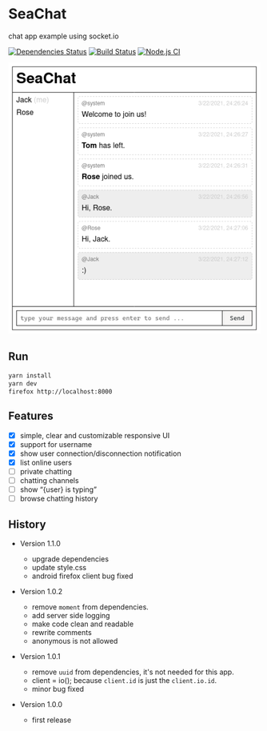 # SeaChat

chat app example using socket.io

[![Dependencies Status](https://status.david-dm.org/gh/archtaurus/seachat.svg)](https://david-dm.org/archtaurus/seachat)
[![Build Status](https://travis-ci.com/archtaurus/seachat.svg?branch=master)](https://travis-ci.com/archtaurus/seachat)
[![Node.js CI](https://github.com/archtaurus/seachat/actions/workflows/node.js.yml/badge.svg?branch=master)](https://github.com/archtaurus/seachat/actions/workflows/node.js.yml)

![screenshot](seachat.png)

## Run

``` shell
yarn install
yarn dev
firefox http://localhost:8000
```

## Features

- [X] simple, clear and customizable responsive UI
- [X] support for username
- [X] show user connection/disconnection notification
- [X] list online users
- [ ] private chatting
- [ ] chatting channels
- [ ] show “{user} is typing”
- [ ] browse chatting history

## History

- Version 1.1.0
  - upgrade dependencies
  - update style.css
  - android firefox client bug fixed

- Version 1.0.2
  - remove `moment` from dependencies.
  - add server side logging
  - make code clean and readable
  - rewrite comments
  - anonymous is not allowed

- Version 1.0.1
  - remove `uuid` from dependencies, it's not needed for this app.
  - client = io(); because `client.id` is just the `client.io.id`.
  - minor bug fixed

- Version 1.0.0
  - first release

